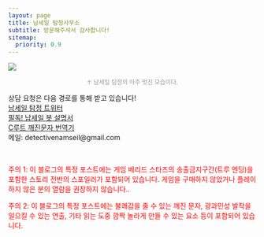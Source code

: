 ```yaml
---
layout: page
title: 남세일 탐정사무소
subtitle: 방문해주셔서 감사합니다!
sitemap:
  priority: 0.9
---
```


<a href="/labyrinth/enter-endingmessage"><img src="{{ '/assets/img/profilepic.jpg' | prepend: site.baseurl }}" id="about-img"></a>
<p style="font-size:12px; color: #999999; text-align: center"> ↑ 남세일 탐정의 아주 멋진 모습이다. </p>
<div id="describe-text">
	<p>상담 요청은 다음 경로를 통해 받고 있습니다!<br>
	<a href="https://twitter.com/Detective_Seil" target="_blank">남세일 탐정 트위터</a><br>
	<a href="/notice/2021/07/02/whoishim.html" target="_blank">필독! 남세일 봇 설명서</a><br>
	<a href="/i28" target="_blank">C루트 깨진문자 번역기</a><br>
	메일: detectivenamseil@gmail.com</p>
	<br>
	<p style="color: red;">주의 1: 이 블로그의 특정 포스트에는 게임 베리드 스타즈의 송출금지구간(트루 엔딩)을 포함한 스토리 전반의 스포일러가 포함되어 있습니다. 게임을 구매하지 않았거나 플레이하지 않은 분의 열람을 권장하지 않습니다..</p>
	<p style="color: red;">주의 2: 이 블로그의 특정 포스트에는 불쾌감을 줄 수 있는 깨진 문자, 광과민성 발작을 일으킬 수 있는 연출, 기타 읽는 도중 깜짝 놀라게 만들 수 있는 요소 등이 포함되어 있습니다.</p>
</div>
